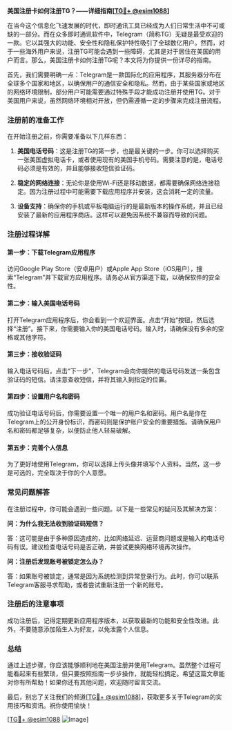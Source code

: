 **美国注册卡如何注册TG？——详细指南[[TG💪+ @esim1088](https://t.me/s/esim1088)]**

在当今这个信息化飞速发展的时代，即时通讯工具已经成为人们日常生活中不可或缺的一部分。而在众多即时通讯软件中，Telegram（简称TG）无疑是最受欢迎的一款。它以其强大的功能、安全性和隐私保护特性吸引了全球数亿用户。然而，对于一些海外用户来说，注册TG可能会遇到一些障碍，尤其是对于居住在美国的用户而言。那么，美国注册卡如何注册TG呢？本文将为你提供一份详尽的指南。

首先，我们需要明确一点：Telegram是一款国际化的应用程序，其服务器分布在全球多个国家和地区，以确保用户的通信安全和隐私。然而，由于某些国家或地区的网络环境限制，部分用户可能需要通过特殊手段才能成功注册并使用TG。对于美国用户来说，虽然网络环境相对开放，但仍需遵循一定的步骤来完成注册流程。

### 注册前的准备工作

在开始注册之前，你需要准备以下几样东西：

1. **美国电话号码**：这是注册TG的第一步，也是最关键的一步。你可以选择购买一张美国虚拟电话卡，或者使用现有的美国手机号码。需要注意的是，电话号码必须是有效的，并且能够接收短信验证码。

2. **稳定的网络连接**：无论你是使用Wi-Fi还是移动数据，都需要确保网络连接稳定。因为注册过程中可能需要下载应用程序并安装，这会消耗一定的流量。

3. **设备支持**：确保你的手机或平板电脑运行的是最新版本的操作系统，并且已经安装了最新的应用程序商店。这样可以避免因系统不兼容而导致的问题。

### 注册过程详解

#### 第一步：下载Telegram应用程序

访问Google Play Store（安卓用户）或Apple App Store（iOS用户），搜索“Telegram”并下载官方应用程序。请务必从官方渠道下载，以确保软件的安全性。

#### 第二步：输入美国电话号码

打开Telegram应用程序后，你会看到一个欢迎界面。点击“开始”按钮，然后选择“注册”。接下来，你需要输入你的美国电话号码。输入时，请确保没有多余的空格或其他字符。

#### 第三步：接收验证码

输入电话号码后，点击“下一步”，Telegram会向你提供的电话号码发送一条包含验证码的短信。请注意查收短信，并将其输入到指定的位置。

#### 第四步：设置用户名和密码

成功验证电话号码后，你需要设置一个唯一的用户名和密码。用户名是你在Telegram上的公开身份标识，而密码则是保护账户安全的重要措施。请确保用户名和密码都足够复杂，以便防止他人轻易破解。

#### 第五步：完善个人信息

为了更好地使用Telegram，你可以选择上传头像并填写个人资料。当然，这一步是可选的，完全取决于你的个人意愿。

### 常见问题解答

在注册过程中，你可能会遇到一些问题。以下是一些常见的疑问及其解决方案：

**问：为什么我无法收到验证码短信？**

答：这可能是由于多种原因造成的，比如网络延迟、运营商问题或是输入的电话号码有误。建议检查电话号码是否正确，并尝试更换网络环境再次操作。

**问：注册后发现账号被锁定怎么办？**

答：如果账号被锁定，通常是因为系统检测到异常登录行为。此时，你可以联系Telegram客服寻求帮助，或者尝试重新注册一个新的账号。

### 注册后的注意事项

成功注册后，记得定期更新应用程序版本，以获取最新的功能和安全性改进。此外，不要随意添加陌生人为好友，以免泄露个人信息。

### 总结

通过上述步骤，你应该能够顺利地在美国注册并使用Telegram。虽然整个过程可能看起来有些繁琐，但只要按照指南一步步操作，就能轻松搞定。希望这篇文章能对你有所帮助！如果你还有其他问题，欢迎随时留言交流。

最后，别忘了关注我们的频道[[TG💪+ @esim1088](https://t.me/s/esim1088)]，获取更多关于Telegram的实用技巧和资讯。祝你使用愉快！

[[TG💪+ @esim1088](https://t.me/s/esim1088) ![Image](https://i.postimg.cc/4NQfJmqS/Snipaste-2025-05-13-00-14-12.png)]